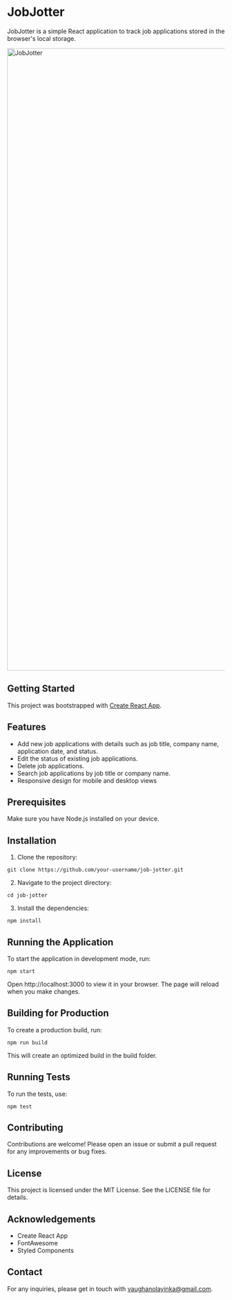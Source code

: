 # JobJotter
JobJotter is a simple React application to track job applications stored in the browser's local storage.

<img width="1440" alt="JobJotter" src="https://github.com/user-attachments/assets/b3b83be6-303a-41f1-ba18-ba0578ae6e24">

## Getting Started
This project was bootstrapped with [Create React App](https://github.com/facebook/create-react-app).

## Features
* Add new job applications with details such as job title, company name, application date, and status.
* Edit the status of existing job applications.
* Delete job applications.
* Search job applications by job title or company name.
* Responsive design for mobile and desktop views

## Prerequisites
Make sure you have Node.js installed on your device.

## Installation

1. Clone the repository:

`git clone https://github.com/your-username/job-jotter.git`

2. Navigate to the project directory:

`cd job-jotter`

3. Install the dependencies:

`npm install`

## Running the Application
To start the application in development mode, run:

`npm start`

Open http://localhost:3000 to view it in your browser. The page will reload when you make changes.

## Building for Production
To create a production build, run:

`npm run build`

This will create an optimized build in the build folder.

## Running Tests
To run the tests, use:

`npm test`

## Contributing
Contributions are welcome! Please open an issue or submit a pull request for any improvements or bug fixes.

## License
This project is licensed under the MIT License. See the LICENSE file for details.

## Acknowledgements
* Create React App
* FontAwesome
* Styled Components

## Contact
For any inquiries, please get in touch with vaughanolayinka@gmail.com.
